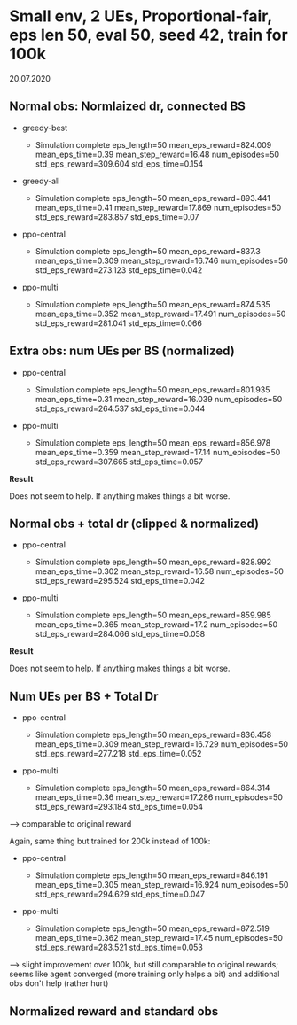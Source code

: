 # Small env, 2 UEs, Proportional-fair, eps len 50, eval 50, seed 42, train for 100k

20.07.2020

## Normal obs: Normlaized dr, connected BS

* greedy-best
    * Simulation complete            eps_length=50 mean_eps_reward=824.009 mean_eps_time=0.39 mean_step_reward=16.48 num_episodes=50 std_eps_reward=309.604 std_eps_time=0.154

* greedy-all
    * Simulation complete            eps_length=50 mean_eps_reward=893.441 mean_eps_time=0.41 mean_step_reward=17.869 num_episodes=50 std_eps_reward=283.857 std_eps_time=0.07

* ppo-central
    * Simulation complete            eps_length=50 mean_eps_reward=837.3 mean_eps_time=0.309 mean_step_reward=16.746 num_episodes=50 std_eps_reward=273.123 std_eps_time=0.042

* ppo-multi
    * Simulation complete            eps_length=50 mean_eps_reward=874.535 mean_eps_time=0.352 mean_step_reward=17.491 num_episodes=50 std_eps_reward=281.041 std_eps_time=0.066


## Extra obs: num UEs per BS (normalized)

* ppo-central
    * Simulation complete            eps_length=50 mean_eps_reward=801.935 mean_eps_time=0.31 mean_step_reward=16.039 num_episodes=50 std_eps_reward=264.537 std_eps_time=0.044

* ppo-multi
    * Simulation complete            eps_length=50 mean_eps_reward=856.978 mean_eps_time=0.359 mean_step_reward=17.14 num_episodes=50 std_eps_reward=307.665 std_eps_time=0.057

**Result**

Does not seem to help. If anything makes things a bit worse.



## Normal obs + total dr (clipped & normalized)

* ppo-central
    * Simulation complete            eps_length=50 mean_eps_reward=828.992 mean_eps_time=0.302 mean_step_reward=16.58 num_episodes=50 std_eps_reward=295.524 std_eps_time=0.042

* ppo-multi
    * Simulation complete            eps_length=50 mean_eps_reward=859.985 mean_eps_time=0.365 mean_step_reward=17.2 num_episodes=50 std_eps_reward=284.066 std_eps_time=0.058

**Result**

Does not seem to help. If anything makes things a bit worse.


## Num UEs per BS + Total Dr

* ppo-central
    * Simulation complete            eps_length=50 mean_eps_reward=836.458 mean_eps_time=0.309 mean_step_reward=16.729 num_episodes=50 std_eps_reward=277.218 std_eps_time=0.052

* ppo-multi
    * Simulation complete            eps_length=50 mean_eps_reward=864.314 mean_eps_time=0.36 mean_step_reward=17.286 num_episodes=50 std_eps_reward=293.184 std_eps_time=0.054

--> comparable to original reward

Again, same thing but trained for 200k instead of 100k:

* ppo-central
    * Simulation complete            eps_length=50 mean_eps_reward=846.191 mean_eps_time=0.305 mean_step_reward=16.924 num_episodes=50 std_eps_reward=294.629 std_eps_time=0.047

* ppo-multi
    * Simulation complete            eps_length=50 mean_eps_reward=872.519 mean_eps_time=0.362 mean_step_reward=17.45 num_episodes=50 std_eps_reward=283.521 std_eps_time=0.053

--> slight improvement over 100k, but still comparable to original rewards; seems like agent converged (more training only helps a bit) and additional obs don't help (rather hurt)


## Normalized reward and standard obs


